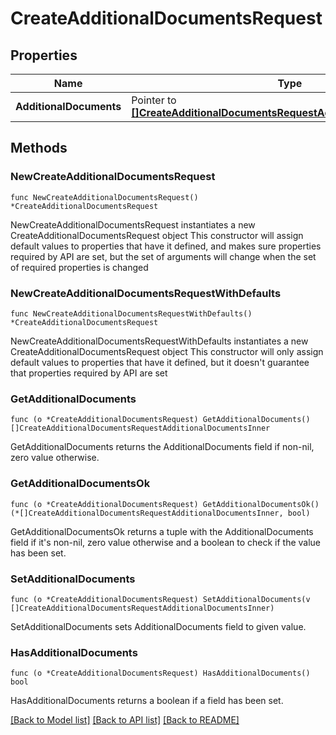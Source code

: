 # CreateAdditionalDocumentsRequest

## Properties

Name | Type | Description | Notes
------------ | ------------- | ------------- | -------------
**AdditionalDocuments** | Pointer to [**[]CreateAdditionalDocumentsRequestAdditionalDocumentsInner**](CreateAdditionalDocumentsRequestAdditionalDocumentsInner.md) |  | [optional] 

## Methods

### NewCreateAdditionalDocumentsRequest

`func NewCreateAdditionalDocumentsRequest() *CreateAdditionalDocumentsRequest`

NewCreateAdditionalDocumentsRequest instantiates a new CreateAdditionalDocumentsRequest object
This constructor will assign default values to properties that have it defined,
and makes sure properties required by API are set, but the set of arguments
will change when the set of required properties is changed

### NewCreateAdditionalDocumentsRequestWithDefaults

`func NewCreateAdditionalDocumentsRequestWithDefaults() *CreateAdditionalDocumentsRequest`

NewCreateAdditionalDocumentsRequestWithDefaults instantiates a new CreateAdditionalDocumentsRequest object
This constructor will only assign default values to properties that have it defined,
but it doesn't guarantee that properties required by API are set

### GetAdditionalDocuments

`func (o *CreateAdditionalDocumentsRequest) GetAdditionalDocuments() []CreateAdditionalDocumentsRequestAdditionalDocumentsInner`

GetAdditionalDocuments returns the AdditionalDocuments field if non-nil, zero value otherwise.

### GetAdditionalDocumentsOk

`func (o *CreateAdditionalDocumentsRequest) GetAdditionalDocumentsOk() (*[]CreateAdditionalDocumentsRequestAdditionalDocumentsInner, bool)`

GetAdditionalDocumentsOk returns a tuple with the AdditionalDocuments field if it's non-nil, zero value otherwise
and a boolean to check if the value has been set.

### SetAdditionalDocuments

`func (o *CreateAdditionalDocumentsRequest) SetAdditionalDocuments(v []CreateAdditionalDocumentsRequestAdditionalDocumentsInner)`

SetAdditionalDocuments sets AdditionalDocuments field to given value.

### HasAdditionalDocuments

`func (o *CreateAdditionalDocumentsRequest) HasAdditionalDocuments() bool`

HasAdditionalDocuments returns a boolean if a field has been set.


[[Back to Model list]](../README.md#documentation-for-models) [[Back to API list]](../README.md#documentation-for-api-endpoints) [[Back to README]](../README.md)


